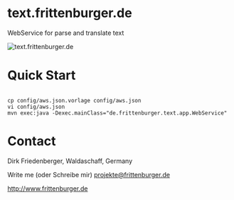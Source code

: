 # text.frittenburger.de
WebService for parse and translate text

![text.frittenburger.de](https://raw.githubusercontent.com/dfriedenberger/text.frittenburger.de/master/webservice.png)

# Quick Start
<pre><code>
cp config/aws.json.vorlage config/aws.json
vi config/aws.json
mvn exec:java -Dexec.mainClass="de.frittenburger.text.app.WebService"
</code></pre>
# Contact
Dirk Friedenberger, Waldaschaff, Germany

Write me (oder Schreibe mir)
projekte@frittenburger.de

http://www.frittenburger.de 

